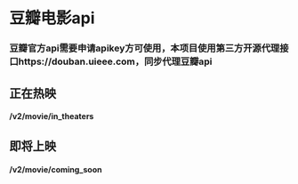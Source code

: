 # 豆瓣电影api
### 豆瓣官方api需要申请apikey方可使用，本项目使用第三方开源代理接口https://douban.uieee.com，同步代理豆瓣api

## 正在热映
#### /v2/movie/in_theaters

## 即将上映
#### /v2/movie/coming_soon
